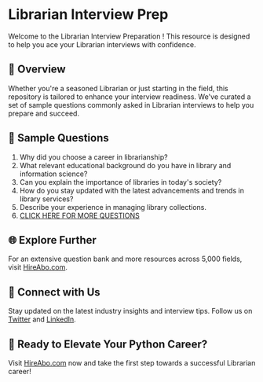 # Librarian Interview Prep

Welcome to the Librarian Interview Preparation ! This resource is designed to help you ace your Librarian interviews with confidence.

## 🚀 Overview

Whether you're a seasoned Librarian or just starting in the field, this repository is tailored to enhance your interview readiness. We've curated a set of sample questions commonly asked in Librarian interviews to help you prepare and succeed.

## 📝 Sample Questions

1. Why did you choose a career in librarianship?
2. What relevant educational background do you have in library and information science?
3. Can you explain the importance of libraries in today's society?
4. How do you stay updated with the latest advancements and trends in library services?
5. Describe your experience in managing library collections.
6. [CLICK HERE FOR MORE QUESTIONS](https://hireabo.com/job/18_0_0/Librarian)

## 🌐 Explore Further

For an extensive question bank and more resources across 5,000 fields, visit [HireAbo.com](https://www.hireabo.com).

## 📱 Connect with Us

Stay updated on the latest industry insights and interview tips. Follow us on [Twitter](https://twitter.com/hireabo) and [LinkedIn](https://www.linkedin.com/in/hire-abo-3609972a8/).

## 🚀 Ready to Elevate Your Python Career?

Visit [HireAbo.com](https://www.hireabo.com) now and take the first step towards a successful Librarian career!